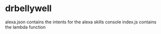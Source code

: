 # drbellywell
alexa.json contains the intents for the alexa skills console
index.js contains the lambda function
